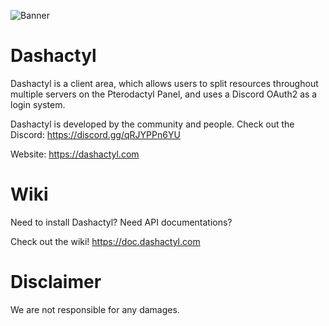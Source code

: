 ![Banner](https://media.discordapp.net/attachments/706970617471303761/768606122147708968/pterodactyl-panel.png)

# Dashactyl

Dashactyl is a client area, which allows users to split resources throughout multiple servers on the Pterodactyl Panel, and uses a Discord OAuth2 as a login system. 

Dashactyl is developed by the community and people. Check out the Discord: https://discord.gg/qRJYPPn6YU

Website: https://dashactyl.com

# Wiki

Need to install Dashactyl? Need API documentations?

Check out the wiki! https://doc.dashactyl.com

# Disclaimer

We are not responsible for any damages.
